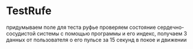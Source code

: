 # TestRufe
придумываем поле для теста руфье
проверяем состояние
сердечно-сосудистой системы с помощью программы и его индекс, получаем 3 данных от пользователя о его пульсе за 15 секунд в покое и движении

